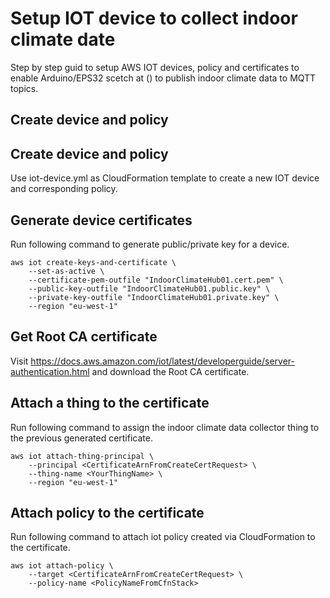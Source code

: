 # Setup IOT device to collect indoor climate date
Step by step guid to setup AWS IOT devices, policy and certificates to enable Arduino/EPS32 scetch at () to publish indoor climate data to MQTT topics.
## Create device and policy
## Create device and policy
Use iot-device.yml as CloudFormation template to create a new IOT device and corresponding policy.
## Generate device certificates
Run following command to generate public/private key for a device.
```
aws iot create-keys-and-certificate \
    --set-as-active \
    --certificate-pem-outfile "IndoorClimateHub01.cert.pem" \
    --public-key-outfile "IndoorClimateHub01.public.key" \
    --private-key-outfile "IndoorClimateHub01.private.key" \
    --region "eu-west-1"
```
## Get Root CA certificate
Visit https://docs.aws.amazon.com/iot/latest/developerguide/server-authentication.html and download the Root CA certificate.

## Attach a thing to the certificate
Run following command to assign the indoor climate data collector thing to the previous generated certificate.
```
aws iot attach-thing-principal \
    --principal <CertificateArnFromCreateCertRequest> \
    --thing-name <YourThingName> \
    --region "eu-west-1"
```
## Attach policy to the certificate
Run following command to attach iot policy created via CloudFormation to the certificate.
```
aws iot attach-policy \
    --target <CertificateArnFromCreateCertRequest> \
    --policy-name <PolicyNameFromCfnStack>
```